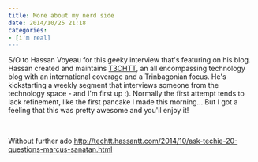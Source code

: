 ```yaml
---
title: More about my nerd side
date: 2014/10/25 21:18
categories:
- [i'm real]
---
```


S/O to Hassan Voyeau for this geeky interview that's featuring on his
blog. Hassan created and
maintains [T3CHTT](http://techtt.hassantt.com/), an all encompassing
technology blog with an international coverage and a Trinbagonian focus.
He's kickstarting a weekly segment that interviews someone from the
technology space - and I'm first up :). Normally the first attempt tends
to lack refinement, like the first pancake I made this morning... But I
got a feeling that this was pretty awesome and you'll enjoy it!

 

Without further ado
http://techtt.hassantt.com/2014/10/ask-techie-20-questions-marcus-sanatan.html
